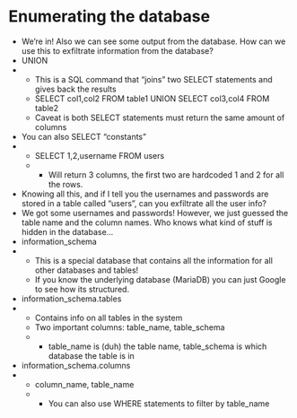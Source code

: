 # Enumerating the database

* We’re in! Also we can see some output from the database. How can we use this to exfiltrate information from the database?
* UNION
* * This is a SQL command that “joins” two SELECT statements and gives back the results
  * SELECT col1,col2 FROM table1 UNION SELECT col3,col4 FROM table2
  * Caveat is both SELECT statements must return the same amount of columns
* You can also SELECT “constants”
* * SELECT 1,2,username FROM users
  * * Will return 3 columns, the first two are hardcoded 1 and 2 for all the rows.
* Knowing all this, and if I tell you the usernames and passwords are stored in a table called “users”, can you exfiltrate all the user info?
* We got some usernames and passwords! However, we just guessed the table name and the column names. Who knows what kind of stuff is hidden in the database…
* information\_schema
* * This is a special database that contains all the information for all other databases and tables!
  * If you know the underlying database \(MariaDB\) you can just Google to see how its structured.
* information\_schema.tables
* * Contains info on all tables in the system
  * Two important columns: table\_name, table\_schema
  * * table\_name is \(duh\) the table name, table\_schema is which database the table is in
* information\_schema.columns
* * column\_name, table\_name
  * * You can also use WHERE statements to filter by table\_name

